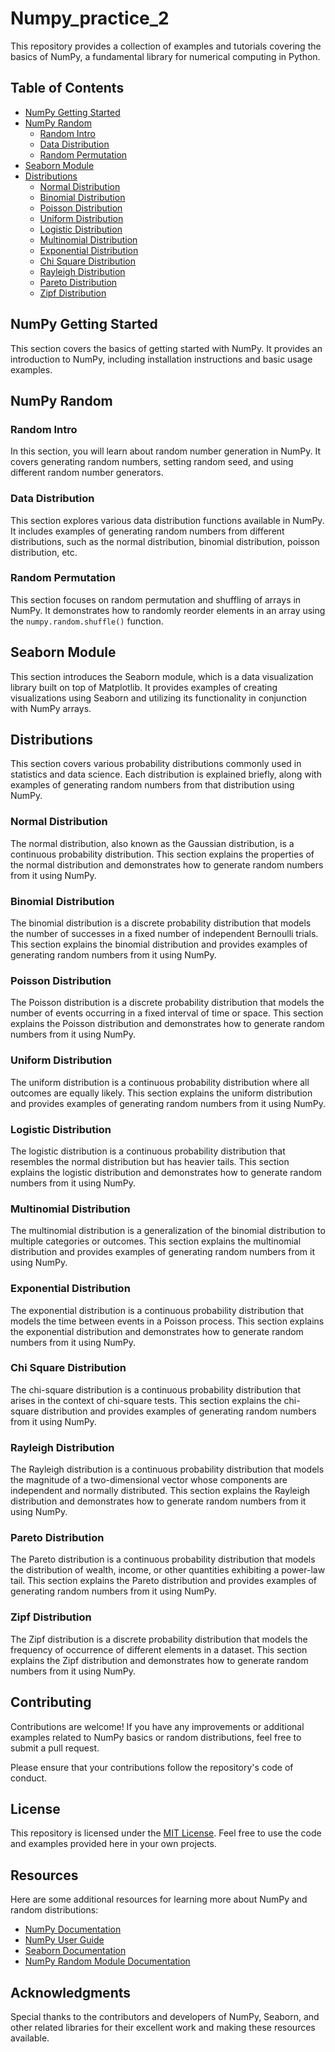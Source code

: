 # Numpy_practice_2

This repository provides a collection of examples and tutorials covering the basics of NumPy, a fundamental library for numerical computing in Python.

## Table of Contents

- [NumPy Getting Started](#numpy-getting-started)
- [NumPy Random](#numpy-random)
  - [Random Intro](#random-intro)
  - [Data Distribution](#data-distribution)
  - [Random Permutation](#random-permutation)
- [Seaborn Module](#seaborn-module)
- [Distributions](#distributions)
  - [Normal Distribution](#normal-distribution)
  - [Binomial Distribution](#binomial-distribution)
  - [Poisson Distribution](#poisson-distribution)
  - [Uniform Distribution](#uniform-distribution)
  - [Logistic Distribution](#logistic-distribution)
  - [Multinomial Distribution](#multinomial-distribution)
  - [Exponential Distribution](#exponential-distribution)
  - [Chi Square Distribution](#chi-square-distribution)
  - [Rayleigh Distribution](#rayleigh-distribution)
  - [Pareto Distribution](#pareto-distribution)
  - [Zipf Distribution](#zipf-distribution)

## NumPy Getting Started

This section covers the basics of getting started with NumPy. It provides an introduction to NumPy, including installation instructions and basic usage examples.

## NumPy Random

### Random Intro

In this section, you will learn about random number generation in NumPy. It covers generating random numbers, setting random seed, and using different random number generators.

### Data Distribution

This section explores various data distribution functions available in NumPy. It includes examples of generating random numbers from different distributions, such as the normal distribution, binomial distribution, poisson distribution, etc.

### Random Permutation

This section focuses on random permutation and shuffling of arrays in NumPy. It demonstrates how to randomly reorder elements in an array using the `numpy.random.shuffle()` function.

## Seaborn Module

This section introduces the Seaborn module, which is a data visualization library built on top of Matplotlib. It provides examples of creating visualizations using Seaborn and utilizing its functionality in conjunction with NumPy arrays.

## Distributions

This section covers various probability distributions commonly used in statistics and data science. Each distribution is explained briefly, along with examples of generating random numbers from that distribution using NumPy.

### Normal Distribution

The normal distribution, also known as the Gaussian distribution, is a continuous probability distribution. This section explains the properties of the normal distribution and demonstrates how to generate random numbers from it using NumPy.

### Binomial Distribution

The binomial distribution is a discrete probability distribution that models the number of successes in a fixed number of independent Bernoulli trials. This section explains the binomial distribution and provides examples of generating random numbers from it using NumPy.

### Poisson Distribution

The Poisson distribution is a discrete probability distribution that models the number of events occurring in a fixed interval of time or space. This section explains the Poisson distribution and demonstrates how to generate random numbers from it using NumPy.

### Uniform Distribution

The uniform distribution is a continuous probability distribution where all outcomes are equally likely. This section explains the uniform distribution and provides examples of generating random numbers from it using NumPy.

### Logistic Distribution

The logistic distribution is a continuous probability distribution that resembles the normal distribution but has heavier tails. This section explains the logistic distribution and demonstrates how to generate random numbers from it using NumPy.

### Multinomial Distribution

The multinomial distribution is a generalization of the binomial distribution to multiple categories or outcomes. This section explains the multinomial distribution and provides examples of generating random numbers from it using NumPy.

### Exponential Distribution

The exponential distribution is a continuous probability distribution that models the time between events in a Poisson process. This section explains the exponential distribution and demonstrates how to generate random numbers from it using NumPy.

### Chi Square Distribution

The chi-square distribution is a continuous probability distribution that arises in the context of chi-square tests. This section explains the chi-square distribution and provides examples of generating random numbers from it using NumPy.

### Rayleigh Distribution

The Rayleigh distribution is a continuous probability distribution that models the magnitude of a two-dimensional vector whose components are independent and normally distributed. This section explains the Rayleigh distribution and demonstrates how to generate random numbers from it using NumPy.

### Pareto Distribution

The Pareto distribution is a continuous probability distribution that models the distribution of wealth, income, or other quantities exhibiting a power-law tail. This section explains the Pareto distribution and provides examples of generating random numbers from it using NumPy.

### Zipf Distribution

The Zipf distribution is a discrete probability distribution that models the frequency of occurrence of different elements in a dataset. This section explains the Zipf distribution and demonstrates how to generate random numbers from it using NumPy.

## Contributing

Contributions are welcome! If you have any improvements or additional examples related to NumPy basics or random distributions, feel free to submit a pull request.

Please ensure that your contributions follow the repository's code of conduct.

## License

This repository is licensed under the [MIT License](LICENSE). Feel free to use the code and examples provided here in your own projects.

## Resources

Here are some additional resources for learning more about NumPy and random distributions:

- [NumPy Documentation](https://numpy.org/doc/stable/)
- [NumPy User Guide](https://numpy.org/doc/stable/user/index.html)
- [Seaborn Documentation](https://seaborn.pydata.org/)
- [NumPy Random Module Documentation](https://numpy.org/doc/stable/reference/random/index.html)

## Acknowledgments

Special thanks to the contributors and developers of NumPy, Seaborn, and other related libraries for their excellent work and making these resources available.

